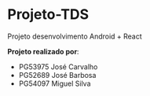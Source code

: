 # Projeto-TDS
Projeto desenvolvimento Android + React

**Projeto realizado por**: 
- PG53975 José Carvalho 
- PG52689 José Barbosa 
- PG54097 Miguel Silva 
